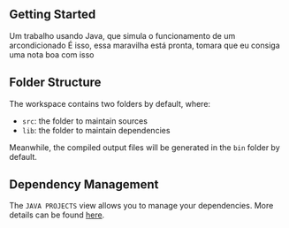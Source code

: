 ## Getting Started
Um trabalho usando Java, que simula o funcionamento de um arcondicionado
É isso, essa maravilha está pronta, tomara que eu consiga uma nota boa com isso

## Folder Structure

The workspace contains two folders by default, where:

- `src`: the folder to maintain sources
- `lib`: the folder to maintain dependencies

Meanwhile, the compiled output files will be generated in the `bin` folder by default.



## Dependency Management

The `JAVA PROJECTS` view allows you to manage your dependencies. More details can be found [here](https://github.com/microsoft/vscode-java-dependency#manage-dependencies).
    